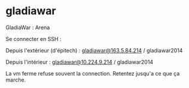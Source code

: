 gladiawar
=========

GladiaWar : Arena


Se connecter en SSH :


Depuis l'extérieur (d'épitech) : gladiawar@163.5.84.214 / gladiawar2014

Depuis l'intérieur             : gladiawar@10.224.9.214 / gladiawar2014


La vm ferme refuse souvent la connection. Retentez jusqu'a ce que ça marche.

